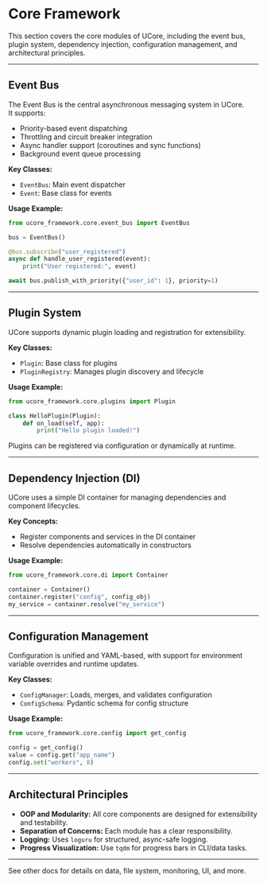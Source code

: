 # Core Framework

This section covers the core modules of UCore, including the event bus, plugin system, dependency injection, configuration management, and architectural principles.

---

## Event Bus

The Event Bus is the central asynchronous messaging system in UCore.  
It supports:
- Priority-based event dispatching
- Throttling and circuit breaker integration
- Async handler support (coroutines and sync functions)
- Background event queue processing

**Key Classes:**
- `EventBus`: Main event dispatcher
- `Event`: Base class for events

**Usage Example:**
```python
from ucore_framework.core.event_bus import EventBus

bus = EventBus()

@bus.subscribe("user_registered")
async def handle_user_registered(event):
    print("User registered:", event)

await bus.publish_with_priority({"user_id": 1}, priority=1)
```

---

## Plugin System

UCore supports dynamic plugin loading and registration for extensibility.

**Key Classes:**
- `Plugin`: Base class for plugins
- `PluginRegistry`: Manages plugin discovery and lifecycle

**Usage Example:**
```python
from ucore_framework.core.plugins import Plugin

class HelloPlugin(Plugin):
    def on_load(self, app):
        print("Hello plugin loaded!")
```

Plugins can be registered via configuration or dynamically at runtime.

---

## Dependency Injection (DI)

UCore uses a simple DI container for managing dependencies and component lifecycles.

**Key Concepts:**
- Register components and services in the DI container
- Resolve dependencies automatically in constructors

**Usage Example:**
```python
from ucore_framework.core.di import Container

container = Container()
container.register("config", config_obj)
my_service = container.resolve("my_service")
```

---

## Configuration Management

Configuration is unified and YAML-based, with support for environment variable overrides and runtime updates.

**Key Classes:**
- `ConfigManager`: Loads, merges, and validates configuration
- `ConfigSchema`: Pydantic schema for config structure

**Usage Example:**
```python
from ucore_framework.core.config import get_config

config = get_config()
value = config.get("app_name")
config.set("workers", 8)
```

---

## Architectural Principles

- **OOP and Modularity:** All core components are designed for extensibility and testability.
- **Separation of Concerns:** Each module has a clear responsibility.
- **Logging:** Uses `loguru` for structured, async-safe logging.
- **Progress Visualization:** Use `tqdm` for progress bars in CLI/data tasks.

---

See other docs for details on data, file system, monitoring, UI, and more.

